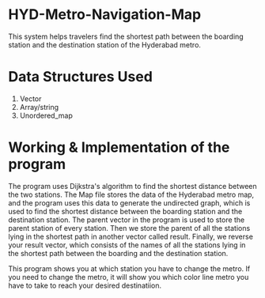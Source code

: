 # HYD-Metro-Navigation-Map
This system helps travelers find the shortest path between the boarding station and the destination station of the Hyderabad metro.

# Data Structures Used
1. Vector
2. Array/string
3. Unordered_map

# Working & Implementation of the program
The program uses Dijkstra's algorithm to find the shortest distance between the two stations. The Map file stores the data of the Hyderabad metro map, and the program uses this data to generate the undirected graph, which is used to find the shortest distance between the boarding station and the destination station. The parent vector in the program is used to store the parent station of every station. Then we store the parent of all the stations lying in the shortest path in another vector called result. Finally, we reverse your result vector, which consists of the names of all the stations lying in the shortest path between the boarding and the destination station.

This program shows you at which station you have to change the metro. If you need to change the metro, it will show you which color line metro you have to take to reach your desired destinatiion.
